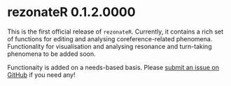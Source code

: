# rezonateR 0.1.2.0000

This is the first official release of `rezonateR`. Currently, it contains a rich set of functions for editing and analysing coreference-related phenomena. Functionality for visualisation and analysing resonance and turn-taking phenomena to be added soon.

Functionaity is added on a needs-based basis. Please [submit an issue on GitHub](https://github.com/rezonators/rezonateR/issues) if you need any!
